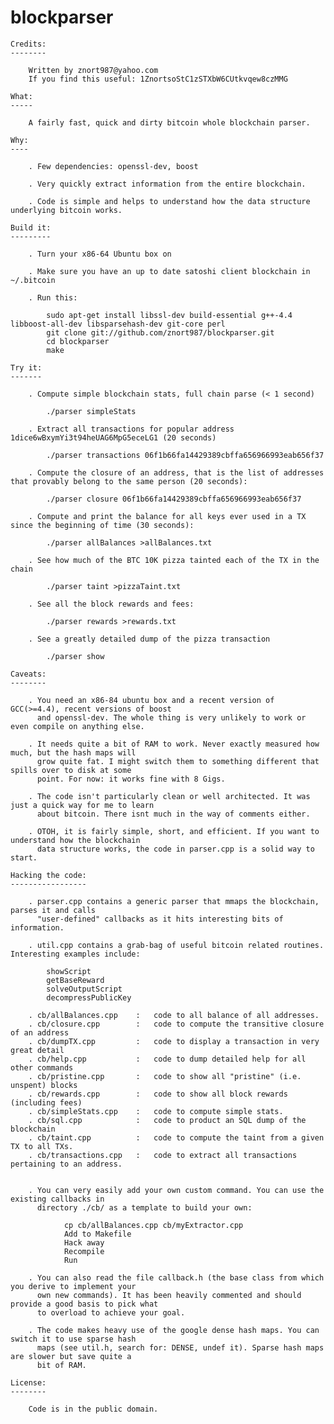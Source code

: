 blockparser
===========

    Credits:
    --------

        Written by znort987@yahoo.com
        If you find this useful: 1ZnortsoStC1zSTXbW6CUtkvqew8czMMG

    What:
    -----

        A fairly fast, quick and dirty bitcoin whole blockchain parser.

    Why:
    ----

        . Few dependencies: openssl-dev, boost

        . Very quickly extract information from the entire blockchain.

        . Code is simple and helps to understand how the data structure underlying bitcoin works.

    Build it:
    ---------

        . Turn your x86-64 Ubuntu box on

        . Make sure you have an up to date satoshi client blockchain in ~/.bitcoin

        . Run this:

            sudo apt-get install libssl-dev build-essential g++-4.4 libboost-all-dev libsparsehash-dev git-core perl
            git clone git://github.com/znort987/blockparser.git
            cd blockparser
            make

    Try it:
    -------

        . Compute simple blockchain stats, full chain parse (< 1 second)

            ./parser simpleStats

        . Extract all transactions for popular address 1dice6wBxymYi3t94heUAG6MpG5eceLG1 (20 seconds)

            ./parser transactions 06f1b66fa14429389cbffa656966993eab656f37

        . Compute the closure of an address, that is the list of addresses that provably belong to the same person (20 seconds):

            ./parser closure 06f1b66fa14429389cbffa656966993eab656f37

        . Compute and print the balance for all keys ever used in a TX since the beginning of time (30 seconds):

            ./parser allBalances >allBalances.txt

        . See how much of the BTC 10K pizza tainted each of the TX in the chain

            ./parser taint >pizzaTaint.txt

        . See all the block rewards and fees:

            ./parser rewards >rewards.txt

        . See a greatly detailed dump of the pizza transaction

            ./parser show

    Caveats:
    --------

        . You need an x86-84 ubuntu box and a recent version of GCC(>=4.4), recent versions of boost
          and openssl-dev. The whole thing is very unlikely to work or even compile on anything else.

        . It needs quite a bit of RAM to work. Never exactly measured how much, but the hash maps will
          grow quite fat. I might switch them to something different that spills over to disk at some
          point. For now: it works fine with 8 Gigs.

        . The code isn't particularly clean or well architected. It was just a quick way for me to learn
          about bitcoin. There isnt much in the way of comments either.

        . OTOH, it is fairly simple, short, and efficient. If you want to understand how the blockchain
          data structure works, the code in parser.cpp is a solid way to start.

    Hacking the code:
    -----------------

        . parser.cpp contains a generic parser that mmaps the blockchain, parses it and calls
          "user-defined" callbacks as it hits interesting bits of information.

        . util.cpp contains a grab-bag of useful bitcoin related routines. Interesting examples include:

            showScript
            getBaseReward
            solveOutputScript
            decompressPublicKey

        . cb/allBalances.cpp    :   code to all balance of all addresses.
        . cb/closure.cpp        :   code to compute the transitive closure of an address
        . cb/dumpTX.cpp         :   code to display a transaction in very great detail
        . cb/help.cpp           :   code to dump detailed help for all other commands
        . cb/pristine.cpp       :   code to show all "pristine" (i.e. unspent) blocks
        . cb/rewards.cpp        :   code to show all block rewards (including fees)
        . cb/simpleStats.cpp    :   code to compute simple stats.
        . cb/sql.cpp            :   code to product an SQL dump of the blockchain
        . cb/taint.cpp          :   code to compute the taint from a given TX to all TXs.
        . cb/transactions.cpp   :   code to extract all transactions pertaining to an address.


        . You can very easily add your own custom command. You can use the existing callbacks in
          directory ./cb/ as a template to build your own:

                cp cb/allBalances.cpp cb/myExtractor.cpp
                Add to Makefile
                Hack away
                Recompile
                Run

        . You can also read the file callback.h (the base class from which you derive to implement your
          own new commands). It has been heavily commented and should provide a good basis to pick what
          to overload to achieve your goal.

        . The code makes heavy use of the google dense hash maps. You can switch it to use sparse hash
          maps (see util.h, search for: DENSE, undef it). Sparse hash maps are slower but save quite a
          bit of RAM.

    License:
    --------

        Code is in the public domain.

